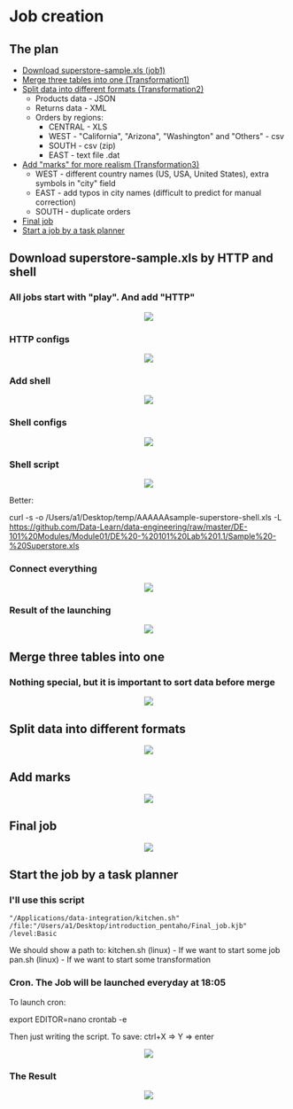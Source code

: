 # Job creation

## The plan

* [Download superstore-sample.xls (job1)](#download-superstore-samplexls-by-http-and-shell)
* [Merge three tables into one (Transformation1)](#merge-three-tables-into-one)
* [Split data into different formats (Transformation2)](#split-data-into-different-formats)
  * Products data - JSON
  * Returns data - XML
  * Orders by regions:
    * CENTRAL - XLS
    * WEST - "California", "Arizona", "Washington" and "Others" - csv
    * SOUTH - csv (zip)
    * EAST - text file .dat
* [Add "marks" for more realism (Transformation3)](#add-marks)
  * WEST - different country names (US, USA, United States), extra symbols in "city" field
  * EAST - add typos in city names (difficult to predict for manual correction)
  * SOUTH - duplicate orders
* [Final job](#final-job)
* [Start a job by a task planner](#start-the-job-by-a-task-planner)



## Download superstore-sample.xls by HTTP and shell

### All jobs start with "play". And add "HTTP"

<p align="center"><img  src="https://github.com/victorjulyin/DE-101/blob/main/Module4/4.3%20Getting to know the Pentaho/4.3.2%20Base/pics/job1.png"></p>

### HTTP configs

<p align="center"><img  src="https://github.com/victorjulyin/DE-101/blob/main/Module4/4.3%20Getting to know the Pentaho/4.3.2%20Base/pics/job2.png"></p>

### Add shell

<p align="center"><img  src="https://github.com/victorjulyin/DE-101/blob/main/Module4/4.3%20Getting to know the Pentaho/4.3.2%20Base/pics/job3.png"></p>

### Shell configs

<p align="center"><img  src="https://github.com/victorjulyin/DE-101/blob/main/Module4/4.3%20Getting to know the Pentaho/4.3.2%20Base/pics/job4.png"></p>

### Shell script

<p align="center"><img  src="https://github.com/victorjulyin/DE-101/blob/main/Module4/4.3%20Getting to know the Pentaho/4.3.2%20Base/pics/job5.png"></p>


Better:

  curl -s -o /Users/a1/Desktop/temp/AAAAAAsample-superstore-shell.xls -L https://github.com/Data-Learn/data-engineering/raw/master/DE-101%20Modules/Module01/DE%20-%20101%20Lab%201.1/Sample%20-%20Superstore.xls
  

### Connect everything 

<p align="center"><img  src="https://github.com/victorjulyin/DE-101/blob/main/Module4/4.3%20Getting to know the Pentaho/4.3.2%20Base/pics/job6.png"></p>

### Result of the launching

<p align="center"><img  src="https://github.com/victorjulyin/DE-101/blob/main/Module4/4.3%20Getting to know the Pentaho/4.3.2%20Base/pics/job7.png"></p>


## Merge three tables into one

### Nothing special, but it is important to sort data before merge

<p align="center"><img  src="https://github.com/victorjulyin/DE-101/blob/main/Module4/4.3%20Getting to know the Pentaho/4.3.2%20Base/pics/Transformation1.png"></p>


## Split data into different formats

<p align="center"><img  src="https://github.com/victorjulyin/DE-101/blob/main/Module4/4.3%20Getting to know the Pentaho/4.3.2%20Base/pics/Transformation2.png"></p>



## Add marks

<p align="center"><img  src="https://github.com/victorjulyin/DE-101/blob/main/Module4/4.3%20Getting to know the Pentaho/4.3.2%20Base/pics/add_marks.png"></p>

## Final job

<p align="center"><img  src="https://github.com/victorjulyin/DE-101/blob/main/Module4/4.3%20Getting to know the Pentaho/4.3.2%20Base/pics/final_job.png"></p>


## Start the job by a task planner

### I'll use this script


    "/Applications/data-integration/kitchen.sh" /file:"/Users/a1/Desktop/introduction_pentaho/Final_job.kjb" /level:Basic

We should show a path to:
kitchen.sh (linux) - If we want to start some job
pan.sh (linux) - If we want to start some transformation

### Cron. The Job will be launched everyday at 18:05

To launch cron: 

  export EDITOR=nano
  crontab -e

Then just writing the script. 
To save: ctrl+X => Y => enter

<p align="center"><img  src="https://github.com/victorjulyin/DE-101/blob/main/Module4/4.3%20Getting to know the Pentaho/4.3.2%20Base/pics/cron.png"></p>


### The Result
<p align="center"><img  src="https://github.com/victorjulyin/DE-101/blob/main/Module4/4.3%20Getting to know the Pentaho/4.3.2%20Base/pics/the_result.png"></p>

